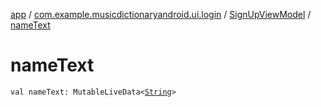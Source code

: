 [app](../../index.md) / [com.example.musicdictionaryandroid.ui.login](../index.md) / [SignUpViewModel](index.md) / [nameText](./name-text.md)

# nameText

`val nameText: MutableLiveData<`[`String`](https://kotlinlang.org/api/latest/jvm/stdlib/kotlin/-string/index.html)`>`